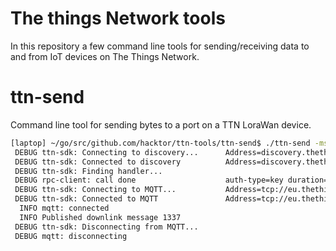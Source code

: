 # The things Network tools

In this repository a few command line tools for sending/receiving data to and from IoT devices on The Things Network.

# ttn-send

Command line tool for sending bytes to a port on a TTN LoraWan device.

```bash
[laptop] ~/go/src/github.com/hacktor/ttn-tools/ttn-send$ ./ttn-send -msg 1337
 DEBUG ttn-sdk: Connecting to discovery...      Address=discovery.thethings.network:1900
 DEBUG ttn-sdk: Connected to discovery          Address=discovery.thethings.network:1900
 DEBUG ttn-sdk: Finding handler...             
 DEBUG rpc-client: call done                    auth-type=key duration=74.108293ms method=/discovery.Discovery/GetByAppID service-name=hacktor-ttn-app service-version=2.0.5
 DEBUG ttn-sdk: Connecting to MQTT...           Address=tcp://eu.thethings.network:1883
 DEBUG ttn-sdk: Connected to MQTT               Address=tcp://eu.thethings.network:1883
  INFO mqtt: connected                         
  INFO Published downlink message 1337         
 DEBUG ttn-sdk: Disconnecting from MQTT...     
 DEBUG mqtt: disconnecting                     

```
